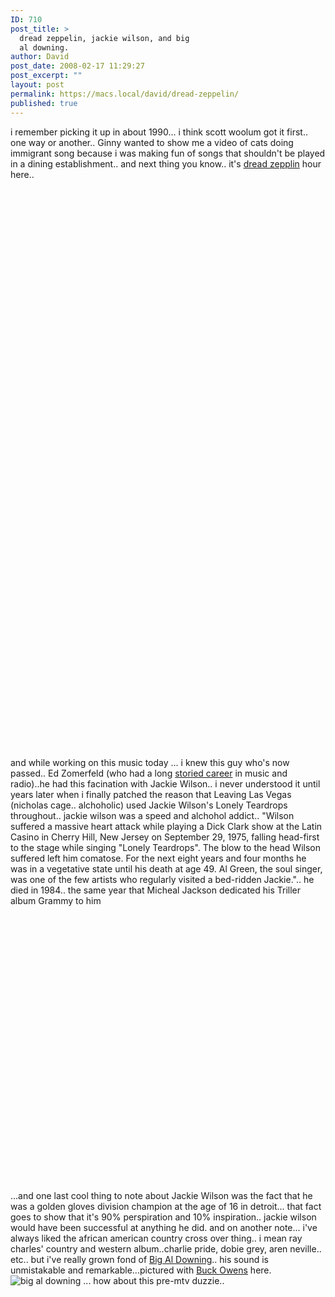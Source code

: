 ```yaml
---
ID: 710
post_title: >
  dread zeppelin, jackie wilson, and big
  al downing.
author: David
post_date: 2008-02-17 11:29:27
post_excerpt: ""
layout: post
permalink: https://macs.local/david/dread-zeppelin/
published: true
---
```

i remember picking it up in about 1990... i think scott woolum got it first.. one way or another.. Ginny wanted to show me a video of cats doing immigrant song because i was making fun of songs that shouldn't be played in a dining establishment.. and next thing you know.. it's <a href="http://www.dreadzeppelin.com/">dread zepplin</a> hour here..
<object width="625" height="455"><param name="movie" value="http://www.youtube.com/v/3CO7FPU7a2g&rel=1"></param><param name="wmode" value="transparent"></param><embed src="http://www.youtube.com/v/3CO7FPU7a2g&rel=1" type="application/x-shockwave-flash" wmode="transparent" width="625" height="455"></embed></object>
<object width="625" height="455"><param name="movie" value="http://www.youtube.com/v/7eHfl0q_wug&rel=1"></param><param name="wmode" value="transparent"></param><embed src="http://www.youtube.com/v/7eHfl0q_wug&rel=1" type="application/x-shockwave-flash" wmode="transparent" width="625" height="455"></embed></object>

and while working on this music today ... i knew this guy who's now passed.. Ed Zomerfeld (who had a long <a href="http://www.abscdj.com/deceasedmembers/index.htm">storied career</a> in music and radio)..he had this facination with Jackie Wilson.. i never understood it until years later when i finally patched the reason that Leaving Las Vegas (nicholas cage.. alchoholic)  used Jackie Wilson's Lonely Teardrops throughout.. jackie wilson was a speed and alchohol addict.. "Wilson suffered a massive heart attack while playing a Dick Clark show at the Latin Casino in Cherry Hill, New Jersey on September 29, 1975, falling head-first to the stage while singing "Lonely Teardrops". The blow to the head Wilson suffered left him comatose. For the next eight years and four months he was in a vegetative state until his death at age 49. Al Green, the soul singer, was one of the few artists who regularly visited a bed-ridden Jackie.".. he died in 1984.. the same year that Micheal Jackson dedicated his Triller album Grammy to him
<object width="625" height="455"><param name="movie" value="http://www.youtube.com/v/SWLqiSUb-8w&rel=1"></param><param name="wmode" value="transparent"></param><embed src="http://www.youtube.com/v/SWLqiSUb-8w&rel=1" type="application/x-shockwave-flash" wmode="transparent" width="625" height="455"></embed></object>
...and one last cool thing to note about Jackie Wilson was the fact that he was a golden gloves division champion at the age of 16 in detroit... that fact goes to show that it's 90% perspiration and 10% inspiration.. jackie wilson would have been successful at anything he did.
and on another note... i've always liked the african american country cross over thing.. i mean ray charles' country and western album..charlie pride, dobie grey, aren neville.. etc.. but i've really grown fond of <a href="http://www.bigaldowning.com/">Big Al Downing</a>.. his sound is unmistakable and remarkable...pictured with <a href="http://en.wikipedia.org/wiki/Buck_Owens">Buck Owens</a> here.
<img src="http://davidawindham.com/images/bigal.png" alt="big al downing" />
... how about this pre-mtv duzzie..
<object width="625" height="455"><param name="movie" value="http://www.youtube.com/v/Y4_ioBiMhvQ&rel=1"></param><param name="wmode" value="transparent"></param><embed src="http://www.youtube.com/v/Y4_ioBiMhvQ&rel=1" type="application/x-shockwave-flash" wmode="transparent" width="625" height="455"></embed></object>